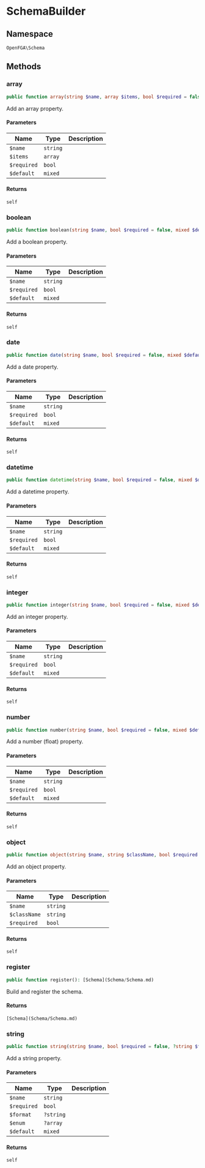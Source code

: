 # SchemaBuilder


## Namespace
`OpenFGA\Schema`


## Methods
### array


```php
public function array(string $name, array $items, bool $required = false, mixed $default = NULL): self
```

Add an array property.

#### Parameters
| Name | Type | Description |
|------|------|-------------|
| `$name` | `string` |  |
| `$items` | `array` |  |
| `$required` | `bool` |  |
| `$default` | `mixed` |  |

#### Returns
`self` 

### boolean


```php
public function boolean(string $name, bool $required = false, mixed $default = NULL): self
```

Add a boolean property.

#### Parameters
| Name | Type | Description |
|------|------|-------------|
| `$name` | `string` |  |
| `$required` | `bool` |  |
| `$default` | `mixed` |  |

#### Returns
`self` 

### date


```php
public function date(string $name, bool $required = false, mixed $default = NULL): self
```

Add a date property.

#### Parameters
| Name | Type | Description |
|------|------|-------------|
| `$name` | `string` |  |
| `$required` | `bool` |  |
| `$default` | `mixed` |  |

#### Returns
`self` 

### datetime


```php
public function datetime(string $name, bool $required = false, mixed $default = NULL): self
```

Add a datetime property.

#### Parameters
| Name | Type | Description |
|------|------|-------------|
| `$name` | `string` |  |
| `$required` | `bool` |  |
| `$default` | `mixed` |  |

#### Returns
`self` 

### integer


```php
public function integer(string $name, bool $required = false, mixed $default = NULL): self
```

Add an integer property.

#### Parameters
| Name | Type | Description |
|------|------|-------------|
| `$name` | `string` |  |
| `$required` | `bool` |  |
| `$default` | `mixed` |  |

#### Returns
`self` 

### number


```php
public function number(string $name, bool $required = false, mixed $default = NULL): self
```

Add a number (float) property.

#### Parameters
| Name | Type | Description |
|------|------|-------------|
| `$name` | `string` |  |
| `$required` | `bool` |  |
| `$default` | `mixed` |  |

#### Returns
`self` 

### object


```php
public function object(string $name, string $className, bool $required = false): self
```

Add an object property.

#### Parameters
| Name | Type | Description |
|------|------|-------------|
| `$name` | `string` |  |
| `$className` | `string` |  |
| `$required` | `bool` |  |

#### Returns
`self` 

### register


```php
public function register(): [Schema](Schema/Schema.md)
```

Build and register the schema.


#### Returns
`[Schema](Schema/Schema.md)` 

### string


```php
public function string(string $name, bool $required = false, ?string $format = NULL, ?array $enum = NULL, mixed $default = NULL): self
```

Add a string property.

#### Parameters
| Name | Type | Description |
|------|------|-------------|
| `$name` | `string` |  |
| `$required` | `bool` |  |
| `$format` | `?string` |  |
| `$enum` | `?array` |  |
| `$default` | `mixed` |  |

#### Returns
`self` 

